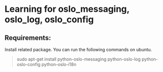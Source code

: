 # Learning for oslo_messaging, oslo_log, oslo_config

## Requirements:

Install related package. You can run the following commands on ubuntu.

> sudo apt-get install python-oslo-messaging python-oslo-log
> python-oslo-config python-oslo-i18n
